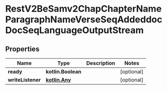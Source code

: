 
# RestV2BeSamv2ChapChapterNameParagraphNameVerseSeqAddeddocDocSeqLanguageOutputStream

## Properties
Name | Type | Description | Notes
------------ | ------------- | ------------- | -------------
**ready** | **kotlin.Boolean** |  |  [optional]
**writeListener** | [**kotlin.Any**](.md) |  |  [optional]



